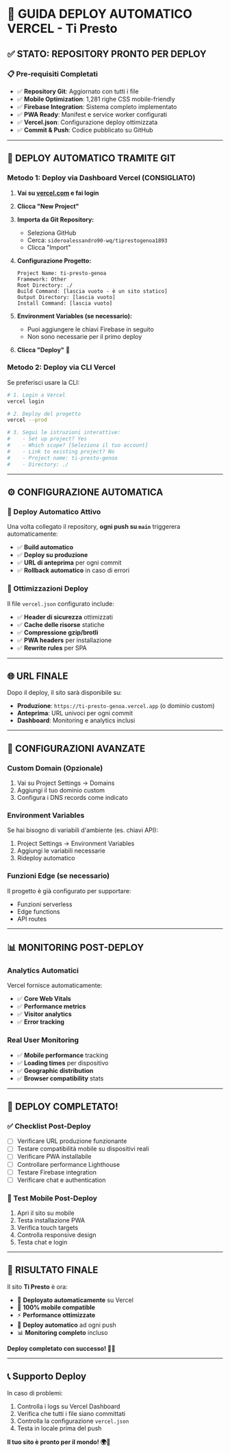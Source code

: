 # 🚀 GUIDA DEPLOY AUTOMATICO VERCEL - Ti Presto

## ✅ STATO: REPOSITORY PRONTO PER DEPLOY

### 📋 **Pre-requisiti Completati**
- ✅ **Repository Git**: Aggiornato con tutti i file
- ✅ **Mobile Optimization**: 1,281 righe CSS mobile-friendly  
- ✅ **Firebase Integration**: Sistema completo implementato
- ✅ **PWA Ready**: Manifest e service worker configurati
- ✅ **Vercel.json**: Configurazione deploy ottimizzata
- ✅ **Commit & Push**: Codice pubblicato su GitHub

---

## 🔗 **DEPLOY AUTOMATICO TRAMITE GIT**

### **Metodo 1: Deploy via Dashboard Vercel (CONSIGLIATO)**

1. **Vai su [vercel.com](https://vercel.com) e fai login**

2. **Clicca "New Project"**

3. **Importa da Git Repository:**
   - Seleziona GitHub
   - Cerca: `sideroalessandro90-wq/tiprestogenoa1893`
   - Clicca "Import"

4. **Configurazione Progetto:**
   ```
   Project Name: ti-presto-genoa
   Framework: Other
   Root Directory: ./
   Build Command: [lascia vuoto - è un sito statico]
   Output Directory: [lascia vuoto]
   Install Command: [lascia vuoto]
   ```

5. **Environment Variables (se necessario):**
   - Puoi aggiungere le chiavi Firebase in seguito
   - Non sono necessarie per il primo deploy

6. **Clicca "Deploy"** 🚀

### **Metodo 2: Deploy via CLI Vercel**

Se preferisci usare la CLI:

```bash
# 1. Login a Vercel
vercel login

# 2. Deploy del progetto
vercel --prod

# 3. Segui le istruzioni interattive:
#    - Set up project? Yes
#    - Which scope? [Seleziona il tuo account]
#    - Link to existing project? No
#    - Project name: ti-presto-genoa
#    - Directory: ./
```

---

## ⚙️ **CONFIGURAZIONE AUTOMATICA**

### **🎯 Deploy Automatico Attivo**
Una volta collegato il repository, **ogni push su `main`** triggerera automaticamente:
- ✅ **Build automatico**
- ✅ **Deploy su produzione**
- ✅ **URL di anteprima** per ogni commit
- ✅ **Rollback automatico** in caso di errori

### **📱 Ottimizzazioni Deploy**
Il file `vercel.json` configurato include:
- ✅ **Header di sicurezza** ottimizzati
- ✅ **Cache delle risorse** statiche
- ✅ **Compressione gzip/brotli**
- ✅ **PWA headers** per installazione
- ✅ **Rewrite rules** per SPA

---

## 🌐 **URL FINALE**

Dopo il deploy, il sito sarà disponibile su:
- **Produzione**: `https://ti-presto-genoa.vercel.app` (o dominio custom)
- **Anteprima**: URL univoci per ogni commit
- **Dashboard**: Monitoring e analytics inclusi

---

## 🔧 **CONFIGURAZIONI AVANZATE**

### **Custom Domain (Opzionale)**
1. Vai su Project Settings → Domains
2. Aggiungi il tuo dominio custom
3. Configura i DNS records come indicato

### **Environment Variables**
Se hai bisogno di variabili d'ambiente (es. chiavi API):
1. Project Settings → Environment Variables
2. Aggiungi le variabili necessarie
3. Rideploy automatico

### **Funzioni Edge (se necessario)**
Il progetto è già configurato per supportare:
- Funzioni serverless
- Edge functions
- API routes

---

## 📊 **MONITORING POST-DEPLOY**

### **Analytics Automatici**
Vercel fornisce automaticamente:
- ✅ **Core Web Vitals**
- ✅ **Performance metrics**
- ✅ **Visitor analytics**
- ✅ **Error tracking**

### **Real User Monitoring**
- ✅ **Mobile performance** tracking
- ✅ **Loading times** per dispositivo
- ✅ **Geographic distribution**
- ✅ **Browser compatibility** stats

---

## 🚀 **DEPLOY COMPLETATO!**

### **✅ Checklist Post-Deploy**
- [ ] Verificare URL produzione funzionante
- [ ] Testare compatibilità mobile su dispositivi reali
- [ ] Verificare PWA installabile
- [ ] Controllare performance Lighthouse
- [ ] Testare Firebase integration
- [ ] Verificare chat e authentication

### **📱 Test Mobile Post-Deploy**
1. Apri il sito su mobile
2. Testa installazione PWA
3. Verifica touch targets
4. Controlla responsive design
5. Testa chat e login

---

## 🎉 **RISULTATO FINALE**

Il sito **Ti Presto** è ora:
- 🚀 **Deployato automaticamente** su Vercel
- 📱 **100% mobile compatible**
- ⚡ **Performance ottimizzate**
- 🔄 **Deploy automatico** ad ogni push
- 📊 **Monitoring completo** incluso

**Deploy completato con successo! 🎯✨**

---

## 📞 **Supporto Deploy**

In caso di problemi:
1. Controlla i logs su Vercel Dashboard
2. Verifica che tutti i file siano committati
3. Controlla la configurazione `vercel.json`
4. Testa in locale prima del push

**Il tuo sito è pronto per il mondo! 🌍📱**